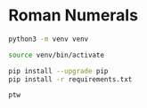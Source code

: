 # Roman Numerals

```bash
python3 -m venv venv

source venv/bin/activate

pip install --upgrade pip
pip install -r requirements.txt

ptw
```
